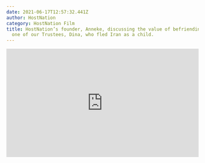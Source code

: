 ```yaml
---
date: 2021-06-17T12:57:32.441Z
author: HostNation
category: HostNation Film
title: HostNation’s founder, Anneke, discussing the value of befriending with
  one of our Trustees, Dina, who fled Iran as a child.
---
```

<div style="max-width:600px;margin:0 auto"><div style="position:relative;padding-bottom:56.25%"><iframe src="https://player.vimeo.com/video/360358161?title=0&amp;byline=0&amp;portrait=0" frameBorder="0" allowfullscreen="" style="position:absolute;top:0;left:0;width:100%;height:100%"></iframe></div></div>